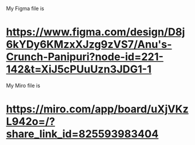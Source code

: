 My Figma file is 

# https://www.figma.com/design/D8j6kYDy6KMzxXJzg9zVS7/Anu's-Crunch-Panipuri?node-id=221-142&t=XiJ5cPUuUzn3JDG1-1

My Miro file is

# https://miro.com/app/board/uXjVKzL942o=/?share_link_id=825593983404

